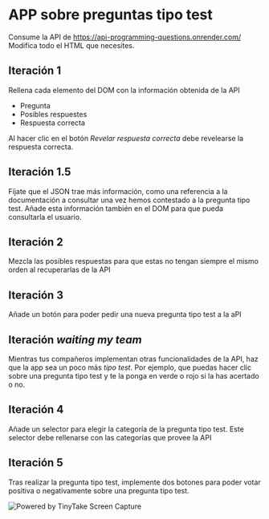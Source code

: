 # APP sobre preguntas tipo test

Consume la API de https://api-programming-questions.onrender.com/
Modifica todo el HTML que necesites.

## Iteración 1

Rellena cada elemento del DOM con la información obtenida de la API

- Pregunta 
- Posibles respuestes
- Respuesta correcta

Al hacer clic en el botón _Revelar respuesta correcta_ debe revelearse la respuesta correcta.

## Iteración 1.5

Fíjate que el JSON trae más información, como una referencia a la documentación a consultar una vez hemos contestado a la pregunta tipo test. Añade esta información también en el DOM para que pueda consultarla el usuario.

## Iteración 2

Mezcla las posibles respuestas para que estas no tengan siempre el mismo orden al recuperarlas de la API

## Iteración 3

Añade un botón para poder pedir una nueva pregunta tipo test a la aPI

## Iteración _waiting my team_

Mientras tus compañeros implementan otras funcionalidades de la API, haz que la app sea un poco más _tipo test_. Por ejemplo, que puedas hacer clic sobre una pregunta tipo test y te la ponga en verde o rojo si la has acertado o no.

## Iteración 4

Añade un selector para elegir la categoría de la pregunta tipo test.
Este selector debe rellenarse con las categorías que provee la API

## Iteración 5

Tras realizar la pregunta tipo test, implemente dos botones para poder votar positiva o negativamente sobre una pregunta tipo test.

<img src="https://oscarm.tinytake.com/media/166e515?filename=1721287218440_TinyTake18-07-2024-09-20-07_638568840167408950.png&sub_type=thumbnail_preview&type=attachment&width=607&height=414" title="Powered by TinyTake Screen Capture"/><br>